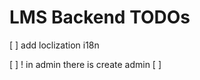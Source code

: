 # LMS Backend TODOs

[ ] add loclization i18n

<!-- [ ] create git submodule for sharing between frontend and backend (same permissions, types like request/response schema, some functioality, or whatever can be shared) -->

[ ] ! in admin there is create admin
[ ]